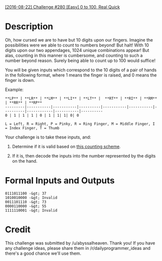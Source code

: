 [[2016-08-22] Challenge #280 [Easy] 0 to 100, Real Quick](https://www.reddit.com/r/dailyprogrammer/comments/4z04vj/20160822_challenge_280_easy_0_to_100_real_quick/)

# Description

Oh, how cursed we are to have but 10 digits upon our fingers. Imagine the possibilities were we able to count to numbers beyond! But halt! With 10 digits upon our two appendages, 1024 unique combinations appear! But alas, counting in this manner is cumbersome, and counting to such a number beyond reason. Surely being able to count up to 100 would suffice!


You will be given inputs which correspond to the 10 digits of a pair of hands in the following format, where 1 means the finger is raised, and 0 means the finger is down.

Example:

    **LP** | **LR** | **LM** | **LI** | **LT** |  **RT** | **RI** | **RM** | **RR** | **RP**
    ---------|-----------|-----------|----------|-----------|-----------|----------|------------|-----------|----------
    0 | 1 | 1 | 1 | 0 | 1 | 1| 1| 0| 0
    
    L = Left, R = Right, P = Pinky, R = Ring Finger, M = Middle Finger, I = Index Finger, T = Thumb


Your challenge is to take these inputs, and:

1. Determine if it is valid based on [this counting scheme](http://www.wikihow.com/Count-to-99-on-Your-Fingers). 

2. If it is, then decode the inputs into the number represented by the digits on the hand.

# Formal Inputs and Outputs


    0111011100 -&gt; 37
    1010010000 -&gt; Invalid
    0011101110 -&gt; 73
    0000110000 -&gt; 55
    1111110001 -&gt; Invalid

# Credit

This challenge was submitted by /u/abyssalheaven. Thank you! If you have any challenge ideas, please share them in /r/dailyprogrammer_ideas and there's a good chance we'll use them. 
